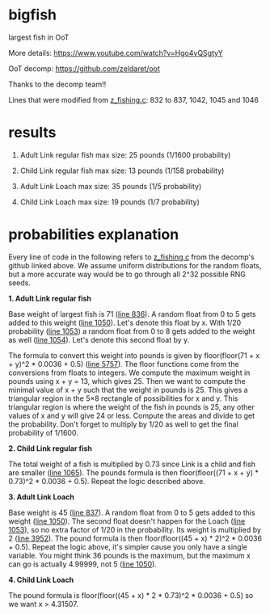 # bigfish
largest fish in OoT

More details: https://www.youtube.com/watch?v=Hgo4vQSgtyY

OoT decomp: https://github.com/zeldaret/oot

Thanks to the decomp team!!

Lines that were modified from [z_fishing.c](https://github.com/zeldaret/oot/blob/3d61fb85efa13203db2e4888c9e892833a164277/src/overlays/actors/ovl_Fishing/z_fishing.c): 832 to 837, 1042, 1045 and 1046

# results
1. Adult Link regular fish max size: 25 pounds (1/1600 probability)

2. Child Link regular fish max size: 13 pounds (1/158 probability)

3. Adult Link Loach max size: 35 pounds (1/5 probability)

4. Child Link Loach max size: 19 pounds (1/7 probability)

# probabilities explanation
Every line of code in the following refers to [z_fishing.c](https://github.com/zeldaret/oot/blob/3d61fb85efa13203db2e4888c9e892833a164277/src/overlays/actors/ovl_Fishing/z_fishing.c) from the decomp's github linked above. We assume uniform distributions for the random floats, but a more accurate way would be to go through all 2^32 possible RNG seeds.


**1. Adult Link regular fish**

Base weight of largest fish is 71 ([line 836](https://github.com/zeldaret/oot/blob/3d61fb85efa13203db2e4888c9e892833a164277/src/overlays/actors/ovl_Fishing/z_fishing.c#L836)). A random float from 0 to 5 gets added to this weight ([line 1050](https://github.com/zeldaret/oot/blob/3d61fb85efa13203db2e4888c9e892833a164277/src/overlays/actors/ovl_Fishing/z_fishing.c#L1050)). Let's denote this float by x. With 1/20 probability ([line 1053](https://github.com/zeldaret/oot/blob/3d61fb85efa13203db2e4888c9e892833a164277/src/overlays/actors/ovl_Fishing/z_fishing.c#L1053)) a random float from 0 to 8 gets added to the weight as well ([line 1054](https://github.com/zeldaret/oot/blob/3d61fb85efa13203db2e4888c9e892833a164277/src/overlays/actors/ovl_Fishing/z_fishing.c#L1054)). Let's denote this second float by y.

The formula to convert this weight into pounds is given by floor(floor(71 + x + y)^2 * 0.0036 + 0.5) ([line 5757](https://github.com/zeldaret/oot/blob/3d61fb85efa13203db2e4888c9e892833a164277/src/overlays/actors/ovl_Fishing/z_fishing.c#L5757)). The floor functions come from the conversions from floats to integers. We compute the maximum weight in pounds using x + y = 13, which gives 25. Then we want to compute the minimal value of x + y such that the weight in pounds is 25. This gives a triangular region in the 5×8 rectangle of possibilities for x and y. This triangular region is where the weight of the fish in pounds is 25, any other values of x and y will give 24 or less. Compute the areas and divide to get the probability. Don't forget to multiply by 1/20 as well to get the final probability of 1/1600.


**2. Child Link regular fish**

The total weight of a fish is multiplied by 0.73 since Link is a child and fish are smaller ([line 1065](https://github.com/zeldaret/oot/blob/3d61fb85efa13203db2e4888c9e892833a164277/src/overlays/actors/ovl_Fishing/z_fishing.c#L1065)). The pounds formula is then floor(floor((71 + x + y) * 0.73)^2 * 0.0036 + 0.5). Repeat the logic described above.


**3. Adult Link Loach**

Base weight is 45 ([line 837](https://github.com/zeldaret/oot/blob/3d61fb85efa13203db2e4888c9e892833a164277/src/overlays/actors/ovl_Fishing/z_fishing.c#L837)). A random float from 0 to 5 gets added to this weight ([line 1050](https://github.com/zeldaret/oot/blob/3d61fb85efa13203db2e4888c9e892833a164277/src/overlays/actors/ovl_Fishing/z_fishing.c#L1050)). The second float doesn't happen for the Loach ([line 1053](https://github.com/zeldaret/oot/blob/3d61fb85efa13203db2e4888c9e892833a164277/src/overlays/actors/ovl_Fishing/z_fishing.c#L1053)), so no extra factor of 1/20 in the probability. Its weight is multiplied by 2 ([line 3952](https://github.com/zeldaret/oot/blob/3d61fb85efa13203db2e4888c9e892833a164277/src/overlays/actors/ovl_Fishing/z_fishing.c#L3952)). The pound formula is then floor(floor((45 + x) * 2)^2 * 0.0036 + 0.5). Repeat the logic above, it's simpler cause you only have a single variable. You might think 36 pounds is the maximum, but the maximum x can go is actually 4.99999, not 5 ([line 1050](https://github.com/zeldaret/oot/blob/3d61fb85efa13203db2e4888c9e892833a164277/src/overlays/actors/ovl_Fishing/z_fishing.c#L1050)).

**4. Child Link Loach**

The pound formula is floor(floor((45 + x) * 2 * 0.73)^2 * 0.0036 + 0.5) so we want x > 4.31507.
